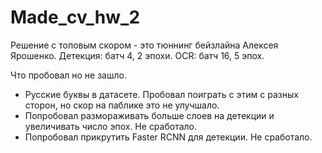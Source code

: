 # Made_cv_hw_2

Решение с топовым скором - это тюннинг бейзлайна Алексея Ярошенко. Детекция: батч 4, 2 эпохи. OCR: батч 16, 5 эпох.

Что пробовал но не зашло.
- Русские буквы в датасете. Пробовал поиграть с этим с разных сторон, но скор на паблике это не улучшало.
- Попробовал размораживать больше слоев на детекции и увеличивать число эпох. Не сработало.
- Попробовал прикрутить Faster RCNN для детекции. Не сработало.
